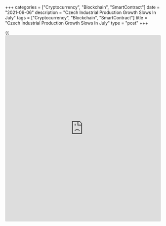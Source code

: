 +++
categories = ["Cryptocurrency", "Blockchain", "SmartContract"]
date = "2021-09-06"
description = "Czech Industrial Production Growth Slows In July"
tags = ["Cryptocurrency", "Blockchain", "SmartContract"]
title = "Czech Industrial Production Growth Slows In July"
type = "post"
+++

{{<iframe id="large-banner" src="https://www.bounty.group/#slide=26.0" width="100%" height="600" scrolling="no" style="border: 0px solid rgb(216, 221, 230); border-radius: 3px;">}}

The Czech Republic's industrial production rose at a softer pace, while
construction output decreased in November, data from the Czech
Statistical Office showed on Monday.

Industrial production rose a working-day adjusted 7.0 percent year-on-
year in July, after a 11.1 percent growth in June. Economists had
forecast a 5.0 percent increase.

Manufacturing output gained 6.8 percent yearly in July.

Mining and quarrying output increased 24.0 percent and electricity, gas,
steam and air conditioning rose 5.3 percent.

On a monthly basis, industrial production rose a seasonally adjusted 2.1
percent in July.

Industrial new orders increased 18.9 percent year-on-year in July.

Separate data from the statistical office showed that the construction
output increased a working-day adjusted 0.5 percent annually in July,
following a 6.5 percent gain in June.

On a seasonally adjusted basis, the construction output fell 2.6 percent
monthly in July.

For comments and feedback [contact](https://www.playgroundfx.com/contact/): editorial@rtt[news](https://www.letsplayfx.com/blog/forex-news-website/).com

[Economic News][1]

 **What parts of the world are seeing the best (and worst) economic
performances lately? Click[here][2] to check out our [Econ Scorecard][2]
and find out! See up-to-the-moment [ranking](https://www.playgroundfx.com/blog/crypto-exchange-ranking/)s for the best and worst
performers in [GDP][3], [unemployment rate][4], [inflation][5] and much
more.**

   1. www.rtt[news](https://www.letsplayfx.com/blog/forex-news-website/).com/Content/EconomicNews.aspx
   2. www.rtt[news](https://www.letsplayfx.com/blog/forex-news-website/).com/economic-scorecard/world-rank/industrial-production/highest-performance.aspx
   3. www.rtt[news](https://www.letsplayfx.com/blog/forex-news-website/).com/economic-scorecard/world-rank/GDP/highest-performance.aspx
   4. www.rtt[news](https://www.letsplayfx.com/blog/forex-news-website/).com/economic-scorecard/world-rank/unemployment-rate/lowest-performance.aspx
   5. www.rtt[news](https://www.letsplayfx.com/blog/forex-news-website/).com/economic-scorecard/world-rank/CPI/highest-performance.aspx